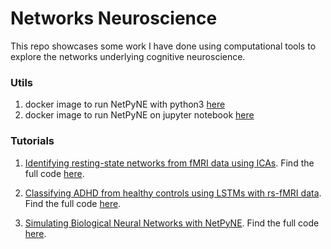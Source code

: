 # Networks Neuroscience
This repo showcases some work I have done using computational tools to explore the networks underlying cognitive neuroscience.

### Utils

1. docker image to run NetPyNE with python3 [here](https://github.com/karnigili/NetworksNeuroscience/tree/master/docker/docker_python)
2. docker image to run NetPyNE on jupyter notebook [here](https://github.com/karnigili/NetworksNeuroscience/tree/master/docker/docker_jupyter)

### Tutorials 

1. [Identifying resting-state networks from fMRI data using ICAs](https://medium.com/@gili.karni/exploring-cognitive-differences-via-resting-state-networks-2112bf5291e2). Find the full code [here](https://github.com/karnigili/NetworksNeuroscience/blob/master/rs_fmri_networks_ICA.ipynb).

2. [Classifying ADHD from healthy controls using LSTMs with rs-fMRI data](https://medium.com/@gili.karni/classifying-adhd-from-healthy-controls-using-lstms-with-rs-fmri-data-300c1f3e9697). Find the full code [here](https://github.com/karnigili/NetworksNeuroscience/blob/master/rs_fmri_LSTM_classification.ipynb).


3. [Simulating Biological Neural Networks with NetPyNE](https://medium.com/@gili.karni/simulating-neural-networks-with-netpyne-d1744c1f4a02). Find the full code [here](https://github.com/karnigili/NetworksNeuroscience/blob/master/netpyne_simulation_synchronization.ipynb). 
  


